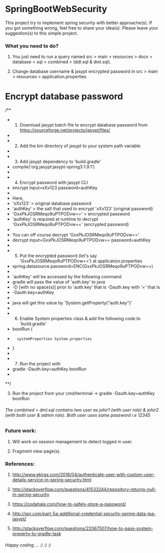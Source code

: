 # SpringBootWebSecurity

This project try to implement spring security with better approache(s). If you got something wrong, feel free to share your idea(s). Please leave your suggestion(s) to this simple project.


### What you need to do?

1. You just need to run a query named src > main > resources > docx > database > sql > combined > (ddl.sql & dml.sql).

2. Change database username & jasypt encrypted password in src > main > resources > application.properties 

# Encrypt database password

/**
 * 1. Download jasypt batch file to encrypt database password from https://sourceforge.net/projects/jasypt/files/ 
 *
 * 2. Add the bin directory of jasypt to your system path variable
 *
 * 3. Add jasypt dependency to 'build.gradle'
 *  compile('org.jasypt:jasypt-spring3:1.9.1')
 *
 * 4. Encrypt password with jasypt CLI
 *  encrypt input=xXx123 password=authKey
 *
 * Here,
 * 'xXx123'                    >  original database password
 * 'authKey'                   >  the salt that used to encrypt 'xXx123' (original password)
 * 'GxxPkJOSRMeqo9uPTPODvw=='  >  encrypted password
 * 'authKey' is required at runtime to decrypt 'GxxPkJOSRMeqo9uPTPODvw==' (encrypted password)
 *
 * You can off course decrypt 'GxxPkJOSRMeqo9uPTPODvw=='
 * decrypt input=GxxPkJOSRMeqo9uPTPODvw== password=authKey
 *
 * 5. Put the encrypted password (let's say 'GxxPkJOSRMeqo9uPTPODvw==') at application.properties
 *  spring.datasource.password=ENC(GxxPkJOSRMeqo9uPTPODvw==)
 *
 * 'authKey' will be accessed by the following command
 * gradle will pass the value of 'auth.key' to java
 * -D [with no space(s)] prior to 'auth.key' that is -Dauth.key with '=' that is
 * -Dauth.key=authKey
 *
 * java will get this value by 'System.getProperty("auth.key")'
 *
 * 6. Enable System properties class & add the following code to 'build.gradle'
 *   bootRun {
 *       systemProperties System.properties
 *   }
 *
 * 7. Run the project with
 *   gradle -Dauth.key=authKey bootRun
 *
**/

3. Run the project from your cmd/terminal -> gradle -Dauth.key=authKey bootRun

###### The combined > dml.sql contains two user as johir1 (with user role) & johir2 (with both user & admin role). Both user uses same password i.e 12345


### Future work:

1. Will work on session management to detect logged in user.

2. Fragment view page(s).

### References:

1. http://www.ekiras.com/2016/04/authenticate-user-with-custom-user-details-service-in-spring-security.html

2. http://stackoverflow.com/questions/41533244/repository-returns-null-in-spring-security

3. https://codahale.com/how-to-safely-store-a-password/

4. http://spr.com/part-5a-additional-credential-security-spring-data-jpa-jasypt/

5. http://stackoverflow.com/questions/23367507/how-to-pass-system-property-to-gradle-task


###### Happy coding ... :) :) :)

